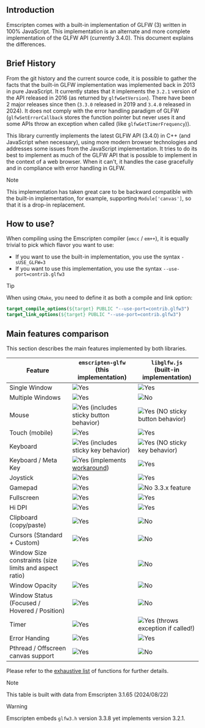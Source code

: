 ## Introduction

Emscripten comes with a built-in implementation of GLFW (3) written in 100% JavaScript.
This implementation is an alternate and more complete implementation of the GLFW API (currently 3.4.0).
This document explains the differences.


## Brief History

From the git history and the current source code, it is possible to gather the facts that the built-in GLFW 
implementation was implemented back in 2013 in pure JavaScript.
It currently states that it implements the `3.2.1` version of the API released in 2016 
(as returned by `glfwGetVersion`).
There have been 2 major releases since then (`3.3.0` released in 2019 and `3.4.0` released in 2024).
It does not comply with the error handling paradigm of GLFW (`glfwSetErrorCallback` stores the function pointer but 
never uses it and some APIs throw an exception when called (like `glfwGetTimerFrequency`)).

This library currently implements the latest GLFW API (3.4.0) in C++ (and JavaScript when necessary), 
using more modern browser technologies and addresses some issues from the JavaScript implementation.
It tries to do its best to implement as much of the GLFW API that is possible to implement in the context 
of a web browser. When it can't, it handles the case gracefully and in compliance with error handling in GLFW.

> [!NOTE]
> This implementation has taken great care to be backward compatible with the built-in implementation,
> for example, supporting `Module['canvas']`, so that it is a drop-in replacement.


## How to use?

When compiling using the Emscripten compiler (`emcc` / `em++`), it is equally trivial to pick which flavor you want 
to use:

* If you want to use the built-in implementation, you use the syntax `-sUSE_GLFW=3`
* If you want to use this implementation, you use the syntax `--use-port=contrib.glfw3`

> [!TIP]
> When using `CMake`, you need to define it as both a compile and link option:
> ```cmake
> target_compile_options(${target} PUBLIC "--use-port=contrib.glfw3")
> target_link_options(${target} PUBLIC "--use-port=contrib.glfw3")
> ```

## Main features comparison

This section describes the main features implemented by both libraries.

<table>
<thead>
<tr>
  <th>Feature</th>
  <th><code>emscripten-glfw</code><br>(this implementation)</th>
  <th><code>libglfw.js</code><br>(built-in implementation)</th>
</tr>
</thead>
  <tbody>
  <tr>
    <td>Single Window</td>
    <td><img alt="Yes" src="https://img.shields.io/badge/Yes-00aa00"></td>
    <td><img alt="Yes" src="https://img.shields.io/badge/Yes-00aa00"></td>
  </tr>
  <tr>
    <td>Multiple Windows</td>
    <td><img alt="Yes" src="https://img.shields.io/badge/Yes-00aa00"></td>
    <td><img alt="No" src="https://img.shields.io/badge/No-aaaaaa"></td>
  </tr>
  <tr>
    <td>Mouse</td>
    <td><img alt="Yes" src="https://img.shields.io/badge/Yes-00aa00"> (includes sticky button behavior)</td>
    <td><img alt="Yes" src="https://img.shields.io/badge/Yes-00aa00"> (NO sticky button behavior)</td>
  </tr>
  <tr>
    <td>Touch (mobile)</td>
    <td><img alt="Yes" src="https://img.shields.io/badge/Yes-00aa00"></td>
    <td><img alt="Yes" src="https://img.shields.io/badge/Yes-00aa00"></td>
  </tr>
  <tr>
    <td>Keyboard</td>
    <td><img alt="Yes" src="https://img.shields.io/badge/Yes-00aa00"> (includes sticky key behavior)</td>
    <td><img alt="Yes" src="https://img.shields.io/badge/Yes-00aa00"> (NO sticky key behavior)</td>
  </tr>
  <tr>
    <td>Keyboard / Meta Key</td>
    <td><img alt="Yes" src="https://img.shields.io/badge/Yes-00aa00"> (implements <a href="Usage.md#the-problem-of-the-super-key">workaround</a>)</td>
    <td><img alt="Yes" src="https://img.shields.io/badge/Broken-aa0000"></td>
  </tr>
  <tr>
    <td>Joystick</td>
    <td><img alt="Yes" src="https://img.shields.io/badge/Yes-00aa00"></td>
    <td><img alt="Yes" src="https://img.shields.io/badge/Yes-00aa00"></td>
  </tr>
  <tr>
    <td>Gamepad</td>
    <td><img alt="Yes" src="https://img.shields.io/badge/Yes-00aa00"></td>
    <td><img alt="No" src="https://img.shields.io/badge/No-aaaaaa">  3.3.x feature</td>
  </tr>
  <tr>
    <td>Fullscreen</td>
    <td><img alt="Yes" src="https://img.shields.io/badge/Yes-00aa00"></td>
    <td><img alt="Yes" src="https://img.shields.io/badge/Yes-00aa00"></td>
  </tr>
  <tr>
    <td>Hi DPI</td>
    <td><img alt="Yes" src="https://img.shields.io/badge/Yes-00aa00"></td>
    <td><img alt="Yes" src="https://img.shields.io/badge/Yes-00aa00"></td>
  </tr>
  <tr>
    <td>Clipboard (copy/paste)</td>
    <td><img alt="Yes" src="https://img.shields.io/badge/Yes-00aa00"></td>
    <td><img alt="No" src="https://img.shields.io/badge/No-aaaaaa"></td>
  </tr>
  <tr>
    <td>Cursors (Standard + Custom)</td>
    <td><img alt="Yes" src="https://img.shields.io/badge/Yes-00aa00"></td>
    <td><img alt="No" src="https://img.shields.io/badge/No-aaaaaa"></td>
  </tr>
  <tr>
    <td>Window Size constraints (size limits and aspect ratio)</td>
    <td><img alt="Yes" src="https://img.shields.io/badge/Yes-00aa00"></td>
    <td><img alt="No" src="https://img.shields.io/badge/No-aaaaaa"></td>
  </tr>
  <tr>
    <td>Window Opacity</td>
    <td><img alt="Yes" src="https://img.shields.io/badge/Yes-00aa00"></td>
    <td><img alt="No" src="https://img.shields.io/badge/No-aaaaaa"></td>
  </tr>
  <tr>
    <td>Window Status (Focused / Hovered / Position)</td>
    <td><img alt="Yes" src="https://img.shields.io/badge/Yes-00aa00"></td>
    <td><img alt="No" src="https://img.shields.io/badge/No-aaaaaa"></td>
  </tr>
  <tr>
    <td>Timer</td>
    <td><img alt="Yes" src="https://img.shields.io/badge/Yes-00aa00"></td>
    <td><img alt="Yes" src="https://img.shields.io/badge/Exception-aa0000"> (throws exception if called!)</td>
  </tr>
  <tr>
    <td>Error Handing</td>
    <td><img alt="Yes" src="https://img.shields.io/badge/Yes-00aa00"></td>
    <td><img alt="Yes" src="https://img.shields.io/badge/Broken-aa0000"></td>
  </tr>
  <tr>
    <td>Pthread / Offscreen canvas support</td>
    <td><img alt="Yes" src="https://img.shields.io/badge/Yes-00aa00"></td>
    <td><img alt="No" src="https://img.shields.io/badge/No-aaaaaa"></td>
  </tr>
  </tbody>
</table>

Please refer to the [exhaustive list](Usage.md#glfw-functions) of functions for further details.

> [!NOTE]
> This table is built with data from Emscripten 3.1.65 (2024/08/22)

> [!WARNING]
> Emscripten embeds `glfw3.h` version 3.3.8 yet implements version 3.2.1.
